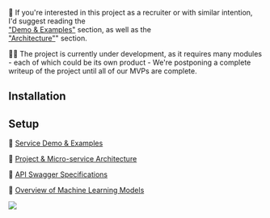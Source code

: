 :speech_balloon: If you're interested in this project as a recruiter or with similar intention,  
I'd suggest reading the  
["Demo & Examples"](./resources/examples.md) section, as well as the  
["Architecture"](./resources/architecture.md)" section.

:construction_worker_man: The project is currently under development, as it requires many modules - each of which could be its own product - We're postponing a complete writeup of the project until all of our MVPs are complete. 


## Installation

## Setup

:bookmark: [Service Demo & Examples](./resources/examples.md)

:bookmark: [Project & Micro-service Architecture](./resources/architecture.md)

:bookmark: [API Swagger Specifications](./resources/api.md)

:bookmark: [Overview of Machine Learning Models](./resources/models.md)



<img src="/resources/test.gif"/>
